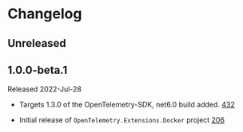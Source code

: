 # Changelog

## Unreleased

## 1.0.0-beta.1

Released 2022-Jul-28

* Targets 1.3.0 of the OpenTelemetry-SDK, net6.0 build added.
[432](https://github.com/open-telemetry/opentelemetry-dotnet-contrib/pull/432)

* Initial release of `OpenTelemetry.Extensions.Docker` project
[206](https://github.com/open-telemetry/opentelemetry-dotnet-contrib/pull/206)
